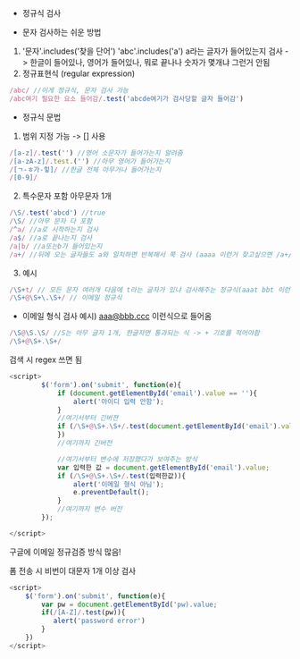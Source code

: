 * 정규식 검사

- 문자 검사하는 쉬운 방법
1. '문자'.includes('찾을 단어')
'abc'.includes('a') a라는 글자가 들어있는지 검사 -> 한글이 들어있나, 영어가 들어있나, 뭐로 끝나나 숫자가 몇개냐 그런거 안됨
2. 정규표현식 (regular expression)
```javascript
/abc/ //이게 정규식, 문자 검사 가능 
/abc여기 필요한 요소 들어감/.test('abcde여기가 검사당할 글자 들어감')
```

- 정규식 문법
1. 범위 지정 가능 -> [] 사용
```javascript
/[a-z]/.test('') //영어 소문자가 들어가는지 알려줌
/[a-zA-z]/.test.('') //아무 영어가 들어가는지
/[ㄱ-ㅎ가-힣]/ //한글 전체 아무거나 들어가는지
/[0-9]/
```
2. 특수문자 포함 아무문자 1개
```javascript
/\S/.test('abcd') //true
/\S/ //아무 문자 다 포함
/^a/ //a로 시작하는지 검사
/a$/ //a로 끝나는지 검사
/a|b/ //a또는b가 들어있는지
/a+/ //뒤에 오는 글자들도 a와 일치하면 반복해서 쭉 검사 (aaaa 이런거 찾고싶으면 /a+/ 쓰기)
```
3. 예시
```javascript
/\S+t/ // 모든 문자 여러개 다음에 t라는 글자가 있냐 검사해주는 정규식(aaat bbt 이런거 찾아줌)
/\S+@\S+\.\S+/ // 이메일 정규식
```

- 이메일 형식 검사
예시) aaa@bbb.ccc 이런식으로 들어옴
```javascript
/\S@\S.\S/ //S는 아무 글자 1개, 한글자면 통과되는 식 -> + 기호를 적어야함
/\S+@\S+.\S+/
```

검색 시 regex 쓰면 됨
```javascript
<script>
        $('form').on('submit', function(e){
            if (document.getElementById('email').value == ''){
                alert('아이디 입력 안함');
            }
            //여기서부터 긴버젼
            if (/\S+@\S+.\S+/.test(document.getElementById('email').value)){
            })
            //여기까지 긴버전

            //여기서부터 변수에 저장했다가 보여주는 방식
            var 입력한 값 = document.getElementById('email').value;
            if (/\S+@\S+.\S+/.test(입력한값)){
                alert('이메일 형식 아님');
                e.preventDefault();
            }
            //여기까지 변수 버전
        });

</script>
```

구글에 이메일 정규검증 방식 많음!

폼 전송 시 비번이 대문자 1개 이상 검사

```javascript
<script>
    $('form').on('submit', function(e){
        var pw = document.getElementById('pw).value;
        if(/[A-Z]/.test(pw)){
           alert('password error') 
        }
    })
</script>
```